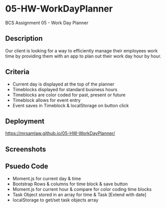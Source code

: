 # 05-HW-WorkDayPlanner
BCS Assignment 05 - Work Day Planner

## Description
Our client is looking for a way to efficiently manage their employees work time by providing them with an app to plan out their work day hour by hour.

## Criteria
- Current day is displayed at the top of the planner
- Timeblocks displayed for standard business hours
- Timeblocks are color coded for past, present or future
- Timeblock allows for event entry
- Event saves in Timeblock & localStorage on button click

## Deployment
https://mrsamlaw.github.io/05-HW-WorkDayPlanner/

## Screenshots

## Psuedo Code
- Moment.js for current day & time
- Bootstrap Rows & columns for time block & save button
- Moment.js for current hour & compare for color coding time blocks
- Task Object stored in an array for time & Task [Extend with date]
- localStorage to get/set task objects array



